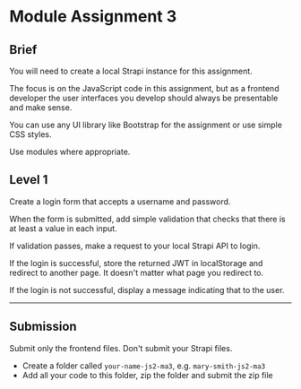 # Module Assignment 3

## Brief

You will need to create a local Strapi instance for this assignment.

The focus is on the JavaScript code in this assignment, but as a frontend developer the user interfaces you develop should always be presentable and make sense.

You can use any UI library like Bootstrap for the assignment or use simple CSS styles.

Use modules where appropriate.

## Level 1

Create a login form that accepts a username and password.

When the form is submitted, add simple validation that checks that there is at least a value in each input.

If validation passes, make a request to your local Strapi API to login.

If the login is successful, store the returned JWT in localStorage and redirect to another page. It doesn't matter what page you redirect to.

If the login is not successful, display a message indicating that to the user.

---

## Submission

Submit only the frontend files. Don't submit your Strapi files.

-   Create a folder called `your-name-js2-ma3`, e.g. `mary-smith-js2-ma3`
-   Add all your code to this folder, zip the folder and submit the zip file
